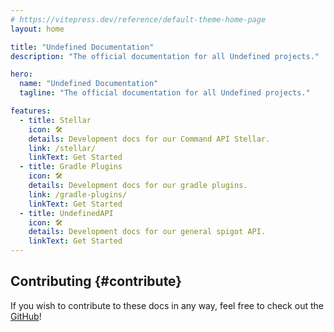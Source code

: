 ```yaml
---
# https://vitepress.dev/reference/default-theme-home-page
layout: home

title: "Undefined Documentation"
description: "The official documentation for all Undefined projects."

hero:
  name: "Undefined Documentation"
  tagline: "The official documentation for all Undefined projects."

features:
  - title: Stellar
    icon: 🛠️
    details: Development docs for our Command API Stellar.
    link: /stellar/
    linkText: Get Started
  - title: Gradle Plugins
    icon: 🛠️
    details: Development docs for our gradle plugins.
    link: /gradle-plugins/
    linkText: Get Started
  - title: UndefinedAPI
    icon: 🛠️
    details: Development docs for our general spigot API.
    linkText: Get Started
---
```


<div class="vp-doc homepage-container">

## Contributing {#contribute}

If you wish to contribute to these docs in any way, feel free to check out the [GitHub](https://github.com/UndefinedCreation/undefined-docs)!

</div>
